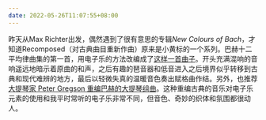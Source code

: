 ```yaml
---
date: 2022-05-26T11:07:55+08:00
---
```

昨天从Max Richter出发，偶然遇到了很有意思的专辑*New Colours of Bach*，才知道Recomposed（对古典曲目重新作曲）原来是小黄标的一个系列。巴赫十二平均律曲集的第一首，用电子乐的方法改编成了[这样一首曲子](https://www.youtube.com/watch?v=UHmJ4CHafCk&list=OLAK5uy_l0ANaTXKuOQgfporU_47UXT17XotRIZJk)。开头充满混响的音响遥远地暗示着原曲的和声，之后有趣的琶音器和低音进入之后境界似乎转移到古典和现代难辨的地方，最后以轻微失真的温暖音色奏出赋格曲作结。另外，也推荐[大提琴家 Peter Gregson 重编巴赫的大提琴组曲](https://www.youtube.com/watch?v=xIKm4TKR1l8)。这种重编古典的音乐对电子乐元素的使用和我平时常听的电子乐非常不同，但音色、奇妙的织体和氛围都很动人。